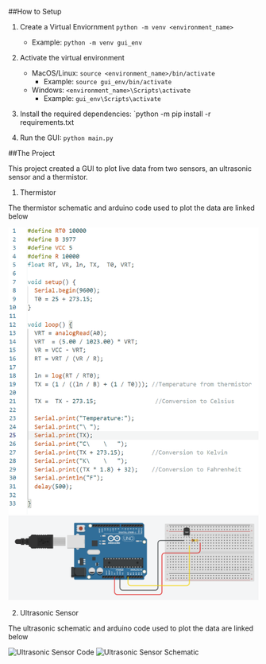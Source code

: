 ##How to Setup
1. Create a Virtual Enviornment 
    `python -m venv <environment_name>`
    * Example: `python -m venv gui_env`

2. Activate the virtual environment
    * MacOS/Linux: `source <environment_name>/bin/activate`
        * Example: `source gui_env/bin/activate`
    * Windows: `<environment_name>\Scripts\activate`
        * Example: `gui_env\Scripts\activate`

3. Install the required dependencies: `python -m pip install -r requirements.txt

4. Run the GUI: `python main.py`

##The Project

This project created a GUI to plot live data from two sensors, an ultrasonic sensor and a thermistor.

1. Thermistor

The thermistor schematic and arduino code used to plot the data are linked below

![Thermistor Code](images/thermistor_code.png)
![Thermistor Schematic](images/thermistor_schematic.png)

2. Ultrasonic Sensor

The ultrasonic schematic and arduino code used to plot the data are linked below

![Ultrasonic Sensor Code](images/ultrasonic.png)
![Ultrasonic Sensor Schematic](images/ultrasonic.png)
